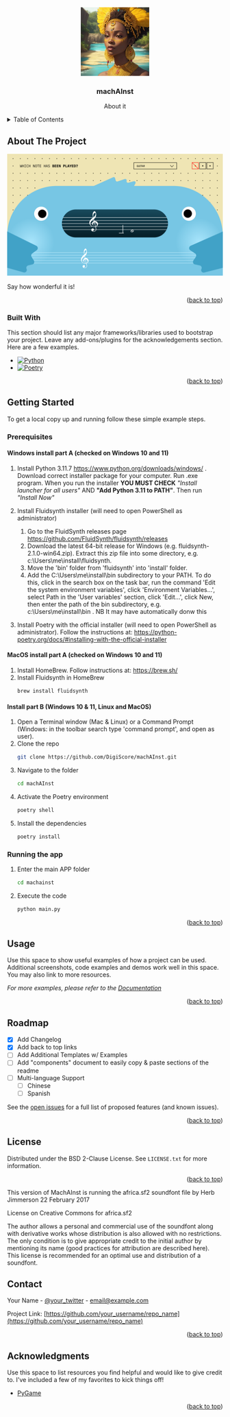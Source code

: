 <a name="readme-top"></a>

<!-- PROJECT LOGO -->
<br />
<div align="center">
  <a href="https://github.com/othneildrew/Best-README-Template">
    <img src="images/African-Goddess.webp" alt="Logo" width="160" height="160">
  </a>

  <h3 align="center">machAInst</h3>

  <p align="center">
    About it
    <br />
  </p>
</div>



<!-- TABLE OF CONTENTS -->
<details>
  <summary>Table of Contents</summary>
  <ol>
    <li>
      <a href="#about-the-project">About The Project</a>
      <ul>
        <li><a href="#built-with">Built With</a></li>
      </ul>
    </li>
    <li>
      <a href="#getting-started">Getting Started</a>
      <ul>
        <li><a href="#prerequisites">Prerequisites</a></li>
        <li><a href="#installation">Running the App</a></li>
      </ul>
    </li>
    <li><a href="#usage">Usage</a></li>
    <li><a href="#roadmap">Roadmap</a></li>
    <li><a href="#contributing">Contributing</a></li>
    <li><a href="#license">License</a></li>
    <li><a href="#contact">Contact</a></li>
    <li><a href="#acknowledgments">Acknowledgments</a></li>
  </ol>
</details>



<!-- ABOUT THE PROJECT -->
## About The Project

[![machAInst Screen Shot][product-screenshot]](https://example.com)

Say how wonderful it is!

<p align="right">(<a href="#readme-top">back to top</a>)</p>



### Built With

This section should list any major frameworks/libraries used to bootstrap your project. Leave any add-ons/plugins for the acknowledgements section. Here are a few examples.

* [![Python][Python]][Python-url]
* [![Poetry](https://img.shields.io/endpoint?url=https://python-poetry.org/badge/v0.json)](https://python-poetry.org/)

<p align="right">(<a href="#readme-top">back to top</a>)</p>



<!-- GETTING STARTED -->
## Getting Started

To get a local copy up and running follow these simple example steps.

### Prerequisites

#### Windows install part A (checked on Windows 10 and 11)

1. Install Python 3.11.7 https://www.python.org/downloads/windows/ . Download correct installer package for your computer. Run .exe program. When you run the installer **YOU MUST CHECK** *"Install launcher for all users"* AND **"Add Python 3.11 to PATH"**. Then run *"Install Now"*

2. Install Fluidsynth installer (will need to open PowerShell as administrator)
   1. Go to the FluidSynth releases page https://github.com/FluidSynth/fluidsynth/releases
   2. Download the latest 64-bit release for Windows (e.g. fluidsynth-2.1.0-win64.zip). Extract this zip file into some directory, e.g. c:\Users\me\install\fluidsynth.
   3. Move the 'bin' folder from 'fluidsynth' into 'install' folder.
   3. Add the C:\Users\me\install\bin subdirectory to your PATH. To do this, click in the search box on the task bar, run the command 'Edit the system environment variables', click 'Environment Variables…', select Path in the 'User variables' section, click 'Edit…', click New, then enter the path of the bin subdirectory, e.g. c:\Users\me\install\bin . NB It may have automatically donw this

3. Install Poetry with the official installer (will need to open PowerShell as administrator). Follow the instructions at: https://python-poetry.org/docs/#installing-with-the-official-installer

#### MacOS install part A (checked on Windows 10 and 11)

1. Install HomeBrew. Follow instructions at: https://brew.sh/
2. Install Fluidsynth in HomeBrew
   ```sh
   brew install fluidsynth
   ```
   
#### Install part B (Windows 10 & 11, Linux and MacOS)

1. Open a Terminal window (Mac & Linux) or a Command Prompt (Windows: in the toolbar search type 'command prompt', and open as user).
2. Clone the repo
   ```sh
   git clone https://github.com/DigiScore/machAInst.git
   ```
2. Navigate to the folder
   ```sh
   cd machAInst
   ```
3. Activate the Poetry environment
   ```sh
   poetry shell
   ```
4. Install the dependencies
   ```sh
   poetry install
   ```


### Running the app

1. Enter the main APP folder
   ```sh
   cd machainst
   ```
2. Execute the code
   ```sh
   python main.py
   ```

<p align="right">(<a href="#readme-top">back to top</a>)</p>



<!-- USAGE EXAMPLES -->
## Usage

Use this space to show useful examples of how a project can be used. Additional screenshots, code examples and demos work well in this space. You may also link to more resources.

_For more examples, please refer to the [Documentation](https://example.com)_

<p align="right">(<a href="#readme-top">back to top</a>)</p>



<!-- ROADMAP -->
## Roadmap

- [x] Add Changelog
- [x] Add back to top links
- [ ] Add Additional Templates w/ Examples
- [ ] Add "components" document to easily copy & paste sections of the readme
- [ ] Multi-language Support
    - [ ] Chinese
    - [ ] Spanish

See the [open issues](https://github.com/othneildrew/Best-README-Template/issues) for a full list of proposed features (and known issues).

<p align="right">(<a href="#readme-top">back to top</a>)</p>


<!-- LICENSE -->
## License

Distributed under the BSD 2-Clause License. See `LICENSE.txt` for more information.

<p align="right">(<a href="#readme-top">back to top</a>)</p>

This version of MachAInst is running the africa.sf2 soundfont file by Herb Jimmerson  22 February 2017

License on Creative Commons for africa.sf2

The author allows a personal and commercial use of the soundfont along with derivative works whose distribution is
also allowed with no restrictions. The only condition is to give appropriate credit to the initial author by mentioning
its name (good practices for attribution are described here). This license is recommended for an optimal use and
distribution of a soundfont.


<!-- CONTACT -->
## Contact

Your Name - [@your_twitter](https://twitter.com/your_username) - email@example.com

Project Link: [https://github.com/your_username/repo_name](https://github.com/your_username/repo_name)

<p align="right">(<a href="#readme-top">back to top</a>)</p>



<!-- ACKNOWLEDGMENTS -->
## Acknowledgments

Use this space to list resources you find helpful and would like to give credit to. I've included a few of my favorites to kick things off!

* [PyGame](https://www.pygame.org/)

<p align="right">(<a href="#readme-top">back to top</a>)</p>



<!-- MARKDOWN LINKS & IMAGES -->
<!-- https://www.markdownguide.org/basic-syntax/#reference-style-links -->
[contributors-shield]: https://img.shields.io/github/contributors/othneildrew/Best-README-Template.svg?style=for-the-badge
[contributors-url]: https://github.com/othneildrew/Best-README-Template/graphs/contributors
[forks-shield]: https://img.shields.io/github/forks/othneildrew/Best-README-Template.svg?style=for-the-badge
[forks-url]: https://github.com/othneildrew/Best-README-Template/network/members
[stars-shield]: https://img.shields.io/github/stars/othneildrew/Best-README-Template.svg?style=for-the-badge
[stars-url]: https://github.com/othneildrew/Best-README-Template/stargazers
[issues-shield]: https://img.shields.io/github/issues/othneildrew/Best-README-Template.svg?style=for-the-badge
[issues-url]: https://github.com/othneildrew/Best-README-Template/issues
[license-shield]: https://img.shields.io/github/license/othneildrew/Best-README-Template.svg?style=for-the-badge
[license-url]: https://github.com/othneildrew/Best-README-Template/blob/master/LICENSE.txt
[linkedin-shield]: https://img.shields.io/badge/-LinkedIn-black.svg?style=for-the-badge&logo=linkedin&colorB=555
[linkedin-url]: https://linkedin.com/in/othneildrew
[product-screenshot]: images/MainInterface.png
[Python]: https://img.shields.io/badge/Python-3776AB?style=for-the-badge&logo=python&logoColor=white
[Python-url]: https://python.org/
